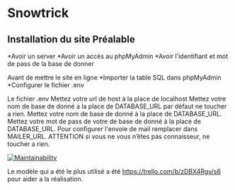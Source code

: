 # Snowtrick
## Installation du site Préalable 
*Avoir un server 
*Avoir un accès au phpMyAdmin 
*Avoir l'identifiant et mot de pass de la base de donner

Avant de mettre le site en ligne 
*Importer la table SQL dans phpMyAdmin 
*Configurer le fichier .env

Le fichier .env
Mettez votre url de host à la place de localhost
Mettez votre nom de base de donné a la place de DATABASE_URL par défaut ne toucher a rien. 
Mettez votre nom de base de donné à la place de DATABASE_URL. 
Mettez votre mot de pass de votre de base de donné à la place de DATABASE_URL. 
Pour configurer l'envoie de mail remplacer dans MAILER_URL. 
ATTENTION si vous ne vous n’êtes pas connaisseur, ne toucher a rien.

[![Maintainability](https://api.codeclimate.com/v1/badges/70ae098e35c31eaae3d1/maintainability)](https://codeclimate.com/github/Monsieur76/S6/maintainability)

Le modèle qui a été le plus utilisé a été https://trello.com/b/zDBX4Rgv/s6 pour aider a la réalisation.
